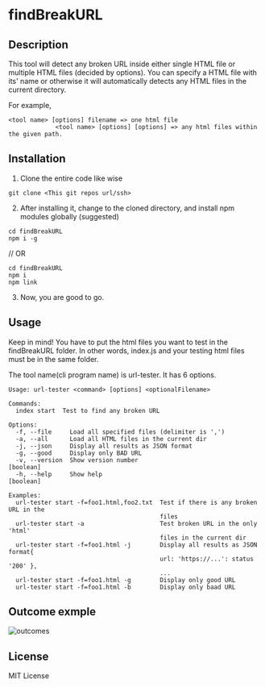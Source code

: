 # findBreakURL

## Description

This tool will detect any broken URL inside either single HTML file or multiple HTML files (decided by options).
You can specify a HTML file with its' name or otherwise it will automatically detects any HTML files in the current directory.

For example,

```
<tool name> [options] filename => one html file
             <tool name> [options] [options] => any html files within the given path.
```

## Installation

1. Clone the entire code like wise

```
git clone <This git repos url/ssh>
```

2. After installing it, change to the cloned directory, and install npm modules globally (suggested)

```
cd findBreakURL
npm i -g
```

// OR

```
cd findBreakURL
npm i
npm link
```

3. Now, you are good to go.

## Usage

Keep in mind! You have to put the html files you want to test in the findBreakURL folder.
In other words, index.js and your testing html files must be in the same folder.

The tool name(cli program name) is url-tester.
It has 6 options.

```
Usage: url-tester <command> [options] <optionalFilename>

Commands:
  index start  Test to find any broken URL

Options:
  -f, --file     Load all specified files (delimiter is ',')
  -a, --all      Load all HTML files in the current dir
  -j, --json     Display all results as JSON format
  -g, --good     Display only BAD URL
  -v, --version  Show version number                                   [boolean]
  -h, --help     Show help                                             [boolean]

Examples:
  url-tester start -f=foo1.html,foo2.txt  Test if there is any broken URL in the
                                          files
  url-tester start -a                     Test broken URL in the only 'html'
                                          files in the current dir
  url-tester start -f=foo1.html -j        Display all results as JSON format{
                                          url: 'https://...': status '200' },
                                          ...
  url-tester start -f=foo1.html -g        Display only good URL
  url-tester start -f=foo1.html -b        Display only baad URL
```

## Outcome exmple

![outcomes](https://github.com/klee214/findBreakURL/blob/master/Capture.PNG)

## License

MIT License
